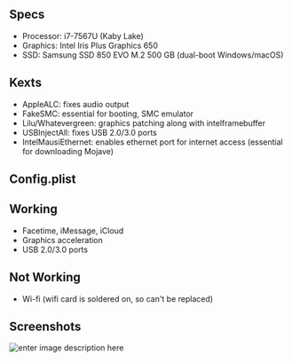 ## Specs
 - Processor: i7-7567U (Kaby Lake)
 - Graphics: Intel Iris Plus Graphics 650
 - SSD: Samsung SSD 850 EVO M.2 500 GB (dual-boot Windows/macOS)

## Kexts
- AppleALC: fixes audio output
- FakeSMC: essential for booting, SMC emulator
- Lilu/Whatevergreen: graphics patching along with intelframebuffer
- USBInjectAll: fixes USB 2.0/3.0 ports
- IntelMausiEthernet: enables ethernet port for internet access (essential for downloading Mojave)

## Config.plist

## Working
- Facetime, iMessage, iCloud
- Graphics acceleration
- USB 2.0/3.0 ports

## Not Working
- Wi-fi (wifi card is soldered on, so can't be replaced)

## Screenshots
![enter image description here](https://i.imgur.com/NGOEPch.jpg)
